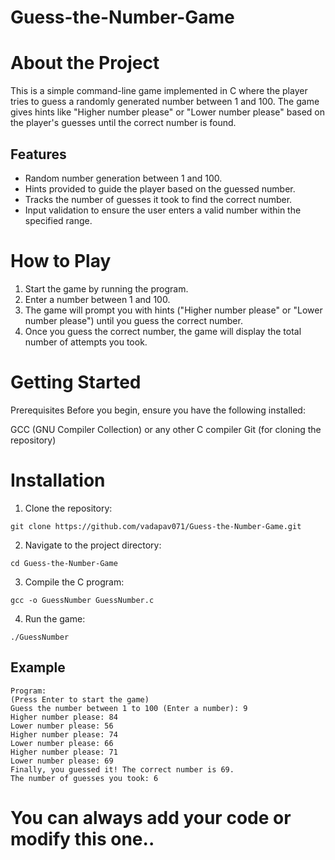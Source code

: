 # Guess-the-Number-Game

# About the Project
This is a simple command-line game implemented in C where the player tries to guess a randomly generated number between 1 and 100. The game gives hints like "Higher number please" or "Lower number please" based on the player's guesses until the correct number is found.

## Features
- Random number generation between 1 and 100.
- Hints provided to guide the player based on the guessed number.
- Tracks the number of guesses it took to find the correct number.
- Input validation to ensure the user enters a valid number within the specified range.

# How to Play
1. Start the game by running the program.
2. Enter a number between 1 and 100.
3. The game will prompt you with hints ("Higher number please" or "Lower number please") until you guess the correct number.
4. Once you guess the correct number, the game will display the total number of attempts you took.

# Getting Started
Prerequisites
Before you begin, ensure you have the following installed:

GCC (GNU Compiler Collection) or any other C compiler
Git (for cloning the repository)

# Installation
1. Clone the repository:
```
git clone https://github.com/vadapav071/Guess-the-Number-Game.git
```
2. Navigate to the project directory:
```
cd Guess-the-Number-Game
```
3. Compile the C program:
```
gcc -o GuessNumber GuessNumber.c
```
4. Run the game:
```
./GuessNumber
```
## Example
```
Program:
(Press Enter to start the game)
Guess the number between 1 to 100 (Enter a number): 9
Higher number please: 84
Lower number please: 56
Higher number please: 74
Lower number please: 66
Higher number please: 71
Lower number please: 69
Finally, you guessed it! The correct number is 69.
The number of guesses you took: 6
```
# You can always add your code or modify this one..
